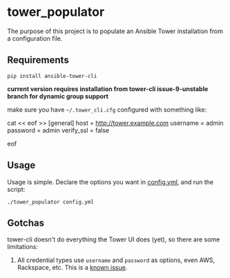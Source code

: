 # tower_populator

The purpose of this project is to populate an Ansible Tower installation from a configuration file.  

## Requirements

	pip install ansible-tower-cli 
	
**current version requires installation from tower-cli issue-9-unstable branch for dynamic group support**

make sure you have ```~/.tower_cli.cfg``` configured with something like:

cat << eof >>
[general]
host = http://tower.example.com
username = admin
password = admin
verify_ssl = false

eof

## Usage 
 
Usage is simple.  Declare the options you want in [config.yml](config.yml), and run the script:

```
./tower_populator config.yml

```

## Gotchas

tower-cli doesn't do everything the Tower UI does (yet), so there are some limitations:

1. All credential types use ```username``` and ```password``` as options, even AWS, Rackspace, etc.  This is a [known issue](https://github.com/ansible/tower-cli/issues/13).

